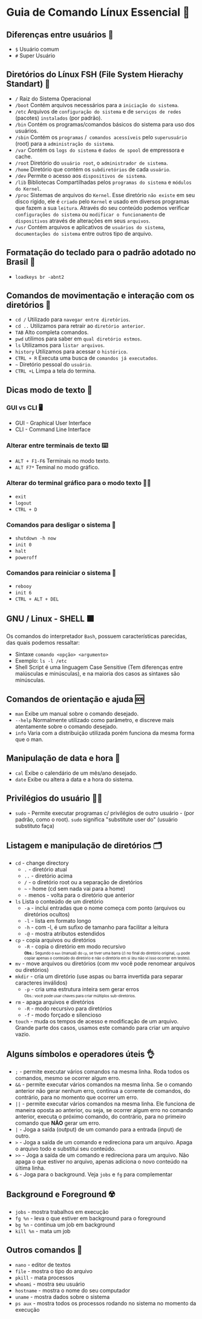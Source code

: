 # Guia de Comando Línux Essencial 🐧

## Diferenças entre usuários 🧑
- `$` Usuário comum
- `#` Super Usuário
## Diretórios do Línux FSH (File System Hierachy Standart) 🎯
- `/` Raiz do Sistema Operacional
- `/boot` Contém arquivos necessários para a `iniciação do sistema`.
- `/etc` Arquivos de `configuração do sistema` e de `serviços de redes` (pacotes) `instalados` (por padrão).
- `/bin` Contém os programas/comandos básicos do sistema para uso dos usuários. 
- `/sbin` Contém os `programas` /` comandos acessíveis` pelo `superusuário` (root) para a `administração do sistema`. 
- `/var` Contém os `logs do sistema` e `dados de spool` de empressora e cache.
- `/root` Diretório do `usuário root`, o `administrador de sistema`.
- `/home` Diretório que contém os `subdiretórios` de cada `usuário`.
- `/dev`  Permite o acesso aos `dispositivos de sistema`.
- `/lib` Bibliotecas Compartilhadas pelos `programas do sistema` e `módulos do Kernel`.
- `/proc` Sistemas de arquivos do `Kernel`. Esse diretório `não existe` em seu disco rígido, ele é `criado` pelo `Kernel` e usado em diversos programas que fazem a sua `leitura`. Através do seu conteúdo podemos verificar `configurações do sistema` ou `modificar o funcionamento` de `dispositivos` através de alterações em seus `arquivos`.
- `/usr` Contém arquivos e aplicativos de `usuários do sistema`, `documentações do sistema` entre outros tipo de arquivo.

## Formatação do teclado para o padrão adotado no Brasil 🧐

- `loadkeys br -abnt2`

## Comandos de movimentação e interação com os diretórios 🚶

- `cd /` Utilizado para `navegar entre diretórios`.
- `cd ..` Utilizamos para retrair ao `diretório anterior`.
- `TAB` Alto completa comandos.
- `pwd` utilimos para saber em `qual diretório estmos`.
- `ls` Utilizamos para `listar arquivos`.
- `history` Utilizamos para acessar o `histórico`.
- `CTRL + R` Executa uma busca de `comandos já executados`.
- `~` Diretório pessoal do `usuário`.
- `CTRL +L` Limpa a tela do termina.

## Dicas modo de texto 📑

### GUI vs CLI 🖥️
- GUI - Graphical User Interface  
- CLI - Command Line Interface  

### Alterar entre terminais de texto ⌨️
- `ALT + F1-F6` Terminais no modo texto.
- `ALT F7*` Teminal no modo gráfico.

### Alterar do terminal gráfico para o modo texto 👨‍💻
- `exit`
- `logout`
- `CTRL + D`

### Comandos para desligar o sistema 🔌
- `shutdown -h now`
- `init 0`
- `halt`
- `poweroff`

### Comandos para reiniciar o sistema 🔄
- `rebooy`
- `init 6`
- `CTRL + ALT + DEL`

## GNU / Linux - SHELL ⬛

Os comandos do interpretador `Bash`, possuem características parecidas, das quais podemos ressaltar:
- Sintaxe `comando <opção> <argumento>`
- Exemplo: `ls -l /etc`
- Shell Script é uma linguagem Case Sensitive (Tem diferenças entre maiúsculas e minúsculas), e na maioria dos casos as sintaxes são minúsculas.

 ## Comandos de orientação e ajuda 🆘
 - `man` Exibe um manual sobre o comando desejado.
 - `--help` Normalmente utilizado como parâmetro, e discreve mais atentamente sobre o comando desejado.
 - `info` Varia com a distribuição utilizada porém funciona da mesma forma que o man.

 ## Manipulação de data e hora 📅
- `cal` Exibe o calendário de um mês/ano desejado.
- `date` Exibe ou altera a data e a hora do sistema.

## Privilégios do usuário 👨‍🎓
- `sudo` - Permite executar programas c/ privilégios de outro usuário - (por padrão, como o root). 
`sudo` significa "substitute user do" (usuário 
  substituto faça)  

## Listagem e manipulação de diretórios 🗂️

- `cd` - change directory
  - `.` - diretório atual
  - `..` - diretório acima
  - `/` - o diretório root ou a separação de diretórios
  - `~` - home (cd sem nada vai para a home)
  - `-` menos - volta para o diretório que anterior 
- `ls` Lista o conteúdo de um diretório
    - `-a` - inclui entradas que o nome começa com ponto (arquivos ou diretórios ocultos)  
  - `-l` - lista em formato longo  
  - `-h` - com -l, é um sufixo de tamanho para facilitar a leitura   
  - `-@` - mostra atributos estendidos  
- `cp` - copia arquivos ou diretórios  
  - `-R` - copia o diretório em modo recursivo  
  <sub><sup>**Obs.:** Segundo o `man` (manual) do `cp`, se tiver uma barra (/) no final do diretório original, `cp` pode copiar apenas o conteúdo do diretório e não o diretório em si (eu não vi isso ocorrer em testes).</sup></sub>  
- `mv` - move arquivos ou diretórios (com mv você pode renomear arquivos ou diretórios)  
- `mkdir` - cria um diretório (use aspas ou barra invertida para separar caracteres inválidos)  
  - `-p` - cria uma estrutura inteira sem gerar erros  
  <sub><sup>Obs.: você pode usar chaves para criar múltiplos sub-diretórios.</sup></sub>  
- `rm` - apaga arquivos e diretórios  
  - `-R` - modo recursivo para diretórios  
  - `-f` - modo forçado e silencioso  
- `touch` - muda os tempos de acesso e modificação de um arquivo. Grande parte dos casos, usamos este comando para criar um arquivo vazio.

## Alguns símbolos e operadores úteis 👌
- `;` - permite executar vários comandos na mesma linha. Roda todos os comandos, mesmo se ocorrer algum erro.
- `&&` - permite executar vários comandos na mesma linha. Se o comando anterior não gerar nenhum erro, continua a corrente de comandos, do contrário, para no momento que ocorrer um erro.  
- `||` - permite executar vários comandos na mesma linha. Ele funciona de maneira oposta ao anterior, ou seja, se ocorrer algum erro no comando anterior, executa o próximo comando, do contrário, para no primeiro comando que **NÃO** gerar um erro.  
- `|` - Joga a saída (output) de um comando para a entrada (input) de outro.
- `>` - Joga a saída de um comando e redireciona para um arquivo. Apaga o arquivo todo e substitui seu conteúdo.
- `>>` - Joga a saída de um comando e redireciona para um arquivo. Não apaga o que estiver no arquivo, apenas adiciona o novo conteúdo na última linha.
- `&` - Joga para o background. Veja `jobs` e `fg` para complementar
## Background e Foreground ☢️
- `jobs` - mostra trabalhos em execução  
- `fg %n` - leva o que estiver em background para o foreground  
- `bg %n` - continua um job em background  
- `kill %n` - mata um job
## Outros comandos 👀
- `nano` - editor de textos  
- `file` - mostra o tipo do arquivo   
- `pkill` - mata processos
- `whoami` - mostra seu usuário
- `hostname` - mostra o nome do seu computador
- `uname` - mostra dados sobre o sistema
- `ps aux` - mostra todos os processos rodando no sistema no momento da execução